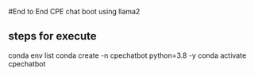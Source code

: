 #End to End CPE chat boot using llama2
## steps for execute

conda env list
conda create -n cpechatbot python=3.8 -y
conda activate cpechatbot

